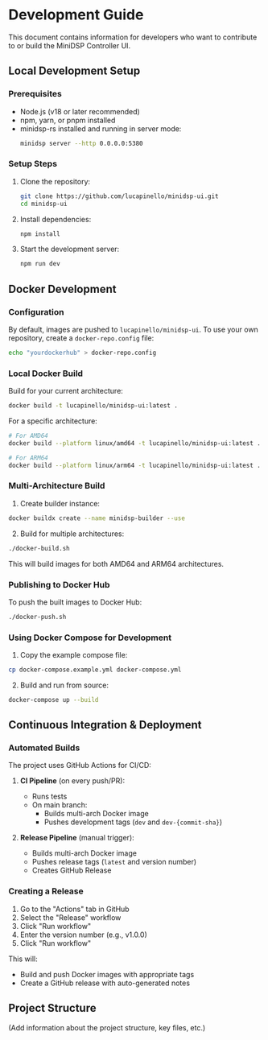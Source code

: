 # Development Guide

This document contains information for developers who want to contribute to or build the MiniDSP Controller UI.

## Local Development Setup

### Prerequisites
- Node.js (v18 or later recommended)
- npm, yarn, or pnpm installed
- minidsp-rs installed and running in server mode:
  ```bash
  minidsp server --http 0.0.0.0:5380
  ```

### Setup Steps
1. Clone the repository:
   ```bash
   git clone https://github.com/lucapinello/minidsp-ui.git
   cd minidsp-ui
   ```

2. Install dependencies:
   ```bash
   npm install
   ```

3. Start the development server:
   ```bash
   npm run dev
   ```

## Docker Development

### Configuration

By default, images are pushed to `lucapinello/minidsp-ui`. To use your own repository, create a `docker-repo.config` file:

```bash
echo "yourdockerhub" > docker-repo.config
```

### Local Docker Build

Build for your current architecture:
```bash
docker build -t lucapinello/minidsp-ui:latest .
```

For a specific architecture:
```bash
# For AMD64
docker build --platform linux/amd64 -t lucapinello/minidsp-ui:latest .

# For ARM64
docker build --platform linux/arm64 -t lucapinello/minidsp-ui:latest .
```

### Multi-Architecture Build

1. Create builder instance:
```bash
docker buildx create --name minidsp-builder --use
```

2. Build for multiple architectures:
```bash
./docker-build.sh
```

This will build images for both AMD64 and ARM64 architectures.

### Publishing to Docker Hub

To push the built images to Docker Hub:
```bash
./docker-push.sh
```

### Using Docker Compose for Development

1. Copy the example compose file:
```bash
cp docker-compose.example.yml docker-compose.yml
```

2. Build and run from source:
```bash
docker-compose up --build
```

## Continuous Integration & Deployment

### Automated Builds

The project uses GitHub Actions for CI/CD:

1. **CI Pipeline** (on every push/PR):
   - Runs tests
   - On main branch:
     - Builds multi-arch Docker image
     - Pushes development tags (`dev` and `dev-{commit-sha}`)

2. **Release Pipeline** (manual trigger):
   - Builds multi-arch Docker image
   - Pushes release tags (`latest` and version number)
   - Creates GitHub Release

### Creating a Release

1. Go to the "Actions" tab in GitHub
2. Select the "Release" workflow
3. Click "Run workflow"
4. Enter the version number (e.g., v1.0.0)
5. Click "Run workflow"

This will:
- Build and push Docker images with appropriate tags
- Create a GitHub release with auto-generated notes

## Project Structure

(Add information about the project structure, key files, etc.) 